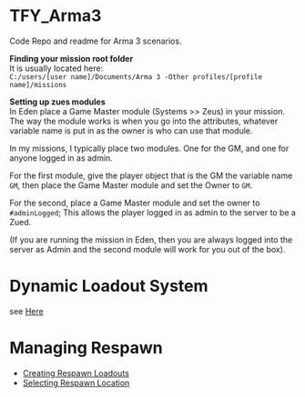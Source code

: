 # TFY_Arma3
Code Repo and readme for Arma 3 scenarios.

**Finding your mission root folder**  
It is usually located here:  
`C:/users/[user name]/Documents/Arma 3 -Other profiles/[profile name]/missions`

**Setting up zues modules**  
In Eden place a Game Master module (Systems >> Zeus) in your mission.  The way the module works is when you go into the attributes, whatever variable name is put in as the owner is who can use that module.

In my missions, I typically place two modules.  One for the GM, and one for anyone logged in as admin.

For the first module, give the player object that is the GM the variable name `GM`, then place the Game Master module and set the Owner to `GM`.

For the second, place a Game Master module and set the owner to `#adminLogged`; This allows the player logged in as admin to the server to be a Zued.

(If you are running the mission in Eden, then you are always logged into the server as Admin and the second module will work for you out of the box).

# Dynamic Loadout System
see [Here](https://github.com/zeiktuvai/TFY_DLS_Arma3)

# Managing Respawn
- [Creating Respawn Loadouts](/docs/respawn/Respawn_Loadouts.md)
- [Selecting Respawn Location](/docs/respawn/Select_Respawn_pos.md)